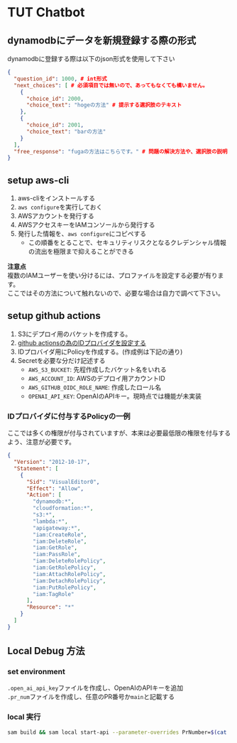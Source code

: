 # TUT Chatbot

## dynamodbにデータを新規登録する際の形式

dynamodbに登録する際は以下のjson形式を使用して下さい

```json
{
  "question_id": 1000, # int形式
  "next_choices": [ # 必須項目では無いので、あってもなくても構いません。
    {
      "choice_id": 2000,
      "choice_text": "hogeの方法" # 提示する選択肢のテキスト
    },
    {
      "choice_id": 2001,
      "choice_text": "barの方法"
    }
  ],
  "free_response": "fugaの方法はこちらです。" # 問題の解決方法や、選択肢の説明
}
```

## setup aws-cli

1. aws-cliをインストールする
1. `aws configure`を実行しておく
1. AWSアカウントを発行する
1. AWSアクセスキーをIAMコンソールから発行する
1. 発行した情報を、`aws configure`にコピペする
    - この順番をとることで、セキュリティリスクとなるクレデンシャル情報の流出を極限まで抑えることができる

**注意点**  
複数のIAMユーザーを使い分けるには、プロファイルを設定する必要が有ります。  
ここではその方法について触れないので、必要な場合は自力で調べて下さい。

## setup github actions

1. S3にデプロイ用のバケットを作成する。
1. [github actionsの為のIDプロバイダを設定する](https://docs.github.com/ja/actions/deployment/security-hardening-your-deployments/configuring-openid-connect-in-amazon-web-services)
1. IDプロバイダ用にPolicyを作成する。(作成例は下記の通り)
1. Secretを必要な分だけ記述する
   - `AWS_S3_BUCKET`: 先程作成したバケット名をいれる
   - `AWS_ACCOUNT_ID`: AWSのデプロイ用アカウントID
   - `AWS_GITHUB_OIDC_ROLE_NAME`: 作成したロール名
   - `OPENAI_API_KEY`: OpenAIのAPIキー。現時点では機能が未実装

### IDプロバイダに付与するPolicyの一例

ここでは多くの権限が付与されていますが、本来は必要最低限の権限を付与するよう、注意が必要です。

```json
{
  "Version": "2012-10-17",
  "Statement": [
    {
      "Sid": "VisualEditor0",
      "Effect": "Allow",
      "Action": [
        "dynamodb:*",
        "cloudformation:*",
        "s3:*",
        "lambda:*",
        "apigateway:*",
        "iam:CreateRole",
        "iam:DeleteRole",
        "iam:GetRole",
        "iam:PassRole",
        "iam:DeleteRolePolicy",
        "iam:GetRolePolicy",
        "iam:AttachRolePolicy",
        "iam:DetachRolePolicy",
        "iam:PutRolePolicy",
        "iam:TagRole"
      ],
      "Resource": "*"
    }
  ]
}
```

## Local Debug 方法

### set environment

`.open_ai_api_key`ファイルを作成し、OpenAIのAPIキーを追加  
`.pr_num`ファイルを作成し、任意のPR番号か`main`と記載する

### local 実行

```sh
sam build && sam local start-api --parameter-overrides PrNumber=$(cat .pr_num) OpenAiApiKey=$(cat .open_ai_api_key)
```
